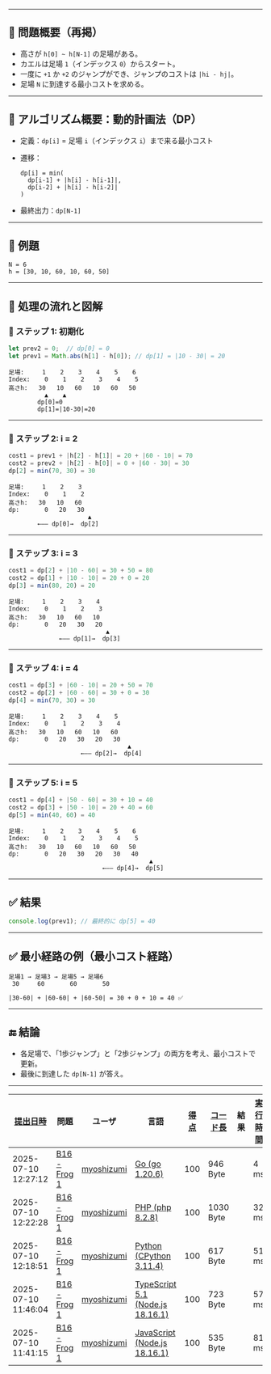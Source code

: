 
---

## 🔰 問題概要（再掲）

* 高さが `h[0] ~ h[N-1]` の足場がある。
* カエルは足場 `1`（インデックス `0`）からスタート。
* 一度に `+1` か `+2` のジャンプができ、ジャンプのコストは `|hi - hj|`。
* 足場 `N` に到達する最小コストを求める。

---

## 🧠 アルゴリズム概要：動的計画法（DP）

* 定義：`dp[i]` = 足場 `i`（インデックス `i`）まで来る最小コスト
* 遷移：

  ```
  dp[i] = min(
    dp[i-1] + |h[i] - h[i-1]|,
    dp[i-2] + |h[i] - h[i-2]|
  )
  ```
* 最終出力：`dp[N-1]`

---

## 📘 例題

```
N = 6
h = [30, 10, 60, 10, 60, 50]
```

---

## 🔁 処理の流れと図解

### 🔹 ステップ 1: 初期化

```ts
let prev2 = 0;  // dp[0] = 0
let prev1 = Math.abs(h[1] - h[0]); // dp[1] = |10 - 30| = 20
```

```
足場:     1    2    3    4    5    6
Index:    0    1    2    3    4    5
高さh:   30   10   60   10   60   50
          ▲    ▲
        dp[0]=0
        dp[1]=|10-30|=20
```

---

### 🔹 ステップ 2: i = 2

```ts
cost1 = prev1 + |h[2] - h[1]| = 20 + |60 - 10| = 70
cost2 = prev2 + |h[2] - h[0]| = 0 + |60 - 30| = 30
dp[2] = min(70, 30) = 30
```

```
足場:     1    2    3
Index:    0    1    2
高さh:   30   10   60
dp:       0   20   30
                      ▲
        ←―― dp[0]→  dp[2]
```

---

### 🔹 ステップ 3: i = 3

```ts
cost1 = dp[2] + |10 - 60| = 30 + 50 = 80
cost2 = dp[1] + |10 - 10| = 20 + 0 = 20
dp[3] = min(80, 20) = 20
```

```
足場:     1    2    3    4
Index:    0    1    2    3
高さh:   30   10   60   10
dp:       0   20   30   20
                           ▲
              ←―― dp[1]→  dp[3]
```

---

### 🔹 ステップ 4: i = 4

```ts
cost1 = dp[3] + |60 - 10| = 20 + 50 = 70
cost2 = dp[2] + |60 - 60| = 30 + 0 = 30
dp[4] = min(70, 30) = 30
```

```
足場:     1    2    3    4    5
Index:    0    1    2    3    4
高さh:   30   10   60   10   60
dp:       0   20   30   20   30
                                 ▲
                    ←―― dp[2]→  dp[4]
```

---

### 🔹 ステップ 5: i = 5

```ts
cost1 = dp[4] + |50 - 60| = 30 + 10 = 40
cost2 = dp[3] + |50 - 10| = 20 + 40 = 60
dp[5] = min(40, 60) = 40
```

```
足場:     1    2    3    4    5    6
Index:    0    1    2    3    4    5
高さh:   30   10   60   10   60   50
dp:       0   20   30   20   30   40
                                       ▲
                          ←―― dp[4]→  dp[5]
```

---

## ✅ 結果

```ts
console.log(prev1); // 最終的に dp[5] = 40
```

---

## ✅ 最小経路の例（最小コスト経路）

```
足場1 → 足場3 → 足場5 → 足場6
 30     60       60       50

|30-60| + |60-60| + |60-50| = 30 + 0 + 10 = 40 ✅
```

---

## 🔚 結論

* 各足場で、「1歩ジャンプ」と「2歩ジャンプ」の両方を考え、最小コストで更新。
* 最後に到達した `dp[N-1]` が答え。

---
| [提出日時](https://atcoder.jp/contests/tessoku-book/submissions/me?desc=true&orderBy=created) | 問題 | ユーザ | 言語 | [得点](https://atcoder.jp/contests/tessoku-book/submissions/me?desc=true&orderBy=score) | [コード長](https://atcoder.jp/contests/tessoku-book/submissions/me?orderBy=source_length) | 結果 | [実行時間](https://atcoder.jp/contests/tessoku-book/submissions/me?orderBy=time_consumption) | [メモリ](https://atcoder.jp/contests/tessoku-book/submissions/me?orderBy=memory_consumption) |  |
| --- | --- | --- | --- | --- | --- | --- | --- | --- | --- |
| 2025-07-10 12:27:12 | [B16 - Frog 1](https://atcoder.jp/contests/tessoku-book/tasks/dp_a) | [myoshizumi](https://atcoder.jp/users/myoshizumi) | [Go (go 1.20.6)](https://atcoder.jp/contests/tessoku-book/submissions/me?f.Language=5002) | 100 | 946 Byte |  | 4 ms | 4952 KiB | [詳細](https://atcoder.jp/contests/tessoku-book/submissions/67462298) |
| 2025-07-10 12:22:28 | [B16 - Frog 1](https://atcoder.jp/contests/tessoku-book/tasks/dp_a) | [myoshizumi](https://atcoder.jp/users/myoshizumi) | [PHP (php 8.2.8)](https://atcoder.jp/contests/tessoku-book/submissions/me?f.Language=5016) | 100 | 1030 Byte |  | 32 ms | 28356 KiB | [詳細](https://atcoder.jp/contests/tessoku-book/submissions/67462225) |
| 2025-07-10 12:18:51 | [B16 - Frog 1](https://atcoder.jp/contests/tessoku-book/tasks/dp_a) | [myoshizumi](https://atcoder.jp/users/myoshizumi) | [Python (CPython 3.11.4)](https://atcoder.jp/contests/tessoku-book/submissions/me?f.Language=5055) | 100 | 617 Byte |  | 51 ms | 21064 KiB | [詳細](https://atcoder.jp/contests/tessoku-book/submissions/67462180) |
| 2025-07-10 11:46:04 | [B16 - Frog 1](https://atcoder.jp/contests/tessoku-book/tasks/dp_a) | [myoshizumi](https://atcoder.jp/users/myoshizumi) | [TypeScript 5.1 (Node.js 18.16.1)](https://atcoder.jp/contests/tessoku-book/submissions/me?f.Language=5058) | 100 | 723 Byte |  | 57 ms | 52860 KiB | [詳細](https://atcoder.jp/contests/tessoku-book/submissions/67461638) |
| 2025-07-10 11:41:15 | [B16 - Frog 1](https://atcoder.jp/contests/tessoku-book/tasks/dp_a) | [myoshizumi](https://atcoder.jp/users/myoshizumi) | [JavaScript (Node.js 18.16.1)](https://atcoder.jp/contests/tessoku-book/submissions/me?f.Language=5009) | 100 | 535 Byte |  | 81 ms | 52832 KiB | [詳細](https://atcoder.jp/contests/tessoku-book/submissions/67461530) |
